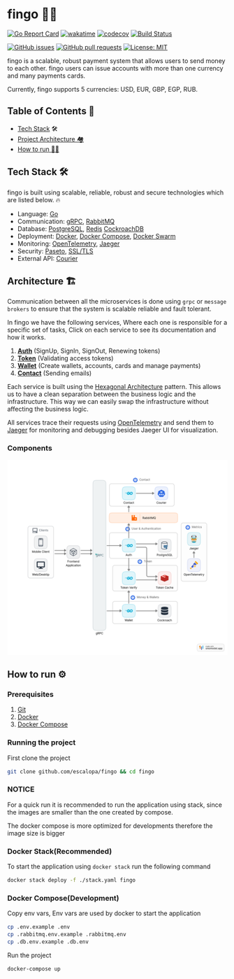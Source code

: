 # fingo 🏦💸

[![Go Report Card](https://goreportcard.com/badge/github.com/escalopa/fingo)](https://goreportcard.com/report/github.com/escalopa/fingo)
[![wakatime](https://wakatime.com/badge/user/965e81db-2a88-4564-b236-537c4a901130/project/429a1182-b0c0-4de2-9ef9-67246e1b4d21.svg)](https://wakatime.com/badge/user/965e81db-2a88-4564-b236-537c4a901130/project/429a1182-b0c0-4de2-9ef9-67246e1b4d21)
[![codecov](https://codecov.io/github/escalopa/fingo/branch/main/graph/badge.svg?token=1D11YHAJN8)](https://codecov.io/github/escalopa/fingo)
[![Build Status](https://travis-ci.com/escalopa/fingo.svg?branch=master)](https://travis-ci.com/escalopa/fingo)

[![GitHub issues](https://img.shields.io/github/issues/escalopa/fingo.svg)](https://github.com/escalopa/fingo/issues)
[![GitHub pull requests](https://img.shields.io/github/issues-pr/escalopa/fingo.svg)](https://github.com/escalopa/fingo/pulls)
[![License: MIT](https://img.shields.io/badge/License-MIT-yellow.svg)](https://opensource.org/licenses/MIT)

fingo is a scalable, robust payment system that allows users to send money to each other. fingo users can issue accounts with more than one currency and many payments cards.

Currently, fingo supports 5 currencies: USD, EUR, GBP, EGP, RUB.

## Table of Contents 📑

  - [Tech Stack](#tech-stack-) 🛠
  - [Project Architecture 🏘](#architecture-)
  - [How to run 🏃‍♂️](#how-to-run-)

## Tech Stack 🛠

fingo is built using scalable, reliable, robust and secure technologies which are listed below. 🔥

- Language: [Go](https://golang.org/)
- Communication: [gRPC](https://grpc.io/), [RabbitMQ](https://www.rabbitmq.com/)
- Database: [PostgreSQL](https://www.postgresql.org/), [Redis](https://redis.io/) [CockroachDB](https://www.cockroachlabs.com/)
- Deployment: [Docker](https://www.docker.com/), [Docker Compose](https://docs.docker.com/compose/), [Docker Swarm](https://docs.docker.com/engine/swarm/)
- Monitoring: [OpenTelemetry](https://opentelemetry.io/), [Jaeger](https://www.jaegertracing.io/)
- Security: [Paseto](https://paseto.io/), [SSL/TLS](https://en.wikipedia.org/wiki/Transport_Layer_Security)
- External API: [Courier](https://www.courier.com/)


## Architecture 🏗

Communication between all the microservices is done using `grpc` or `message brokers` to
ensure that the system is scalable reliable and fault tolerant.

In fingo we have the following services, Where each one is responsible for a specific set of tasks,
Click on each service to see its documentation and how it works.

1. [**Auth**](./auth) (SignUp, SignIn, SignOut, Renewing tokens)
2. [**Token**](./token) (Validating access tokens)
3. [**Wallet**](./wallet) (Create wallets, accounts, cards  and manage payments)
4. [**Contact**](./contact) (Sending emails)

Each service is built using the [Hexagonal Architecture](https://en.wikipedia.org/wiki/Hexagonal_architecture_(software)) pattern.
This allows us to have a clean separation between the business logic and the infrastructure. This way we can easily swap the infrastructure without affecting the business logic.

All services trace their requests using [OpenTelemetry](https://opentelemetry.io/) and send them to [Jaeger](https://www.jaegertracing.io/) for monitoring and debugging besides Jaeger UI for visualization.

### Components
![Diagram](./docs/fingo.png)

## How to run ⚙️

### Prerequisites

1. [Git](https://git-scm.com/book/en/v2/Getting-Started-Installing-Git)
2. [Docker](https://docs.docker.com/get-docker/)
3. [Docker Compose](https://docs.docker.com/compose/install/)

### Running the project

First clone the project

```bash
git clone github.com/escalopa/fingo && cd fingo
```

### NOTICE

For a quick run it is recommended to run the application using stack, since the images are smaller than the one created by compose.

The docker compose is more optimized for developments therefore the image size is bigger

### Docker Stack(Recommended)

To start the application using `docker stack` run the following command

```bash
docker stack deploy -f ./stack.yaml fingo
```

### Docker Compose(Development)

Copy env vars, Env vars are used by docker to start the application

```bash
cp .env.example .env
cp .rabbitmq.env.example .rabbitmq.env
cp .db.env.example .db.env
```

Run the project

```bash
docker-compose up
```
